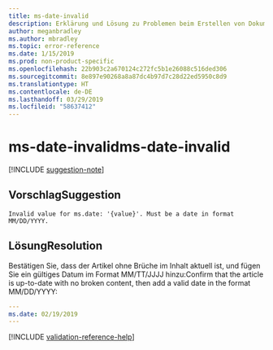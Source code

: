 ```yaml
---
title: ms-date-invalid
description: Erklärung und Lösung zu Problemen beim Erstellen von Dokumentationsartikeln – ms-date-invalid
author: meganbradley
ms.author: mbradley
ms.topic: error-reference
ms.date: 1/15/2019
ms.prod: non-product-specific
ms.openlocfilehash: 22b903c2a670124c272fc5b1e26088c516ded306
ms.sourcegitcommit: 8e897e90268a8a87dc4b97d7c28d22ed5950c8d9
ms.translationtype: HT
ms.contentlocale: de-DE
ms.lasthandoff: 03/29/2019
ms.locfileid: "58637412"
---
```

# <a name="ms-date-invalid"></a><span data-ttu-id="f2ccd-103">ms-date-invalid</span><span class="sxs-lookup"><span data-stu-id="f2ccd-103">ms-date-invalid</span></span>

[!INCLUDE [suggestion-note](includes/suggestion-note.md)]

## <a name="suggestion"></a><span data-ttu-id="f2ccd-104">Vorschlag</span><span class="sxs-lookup"><span data-stu-id="f2ccd-104">Suggestion</span></span>

`Invalid value for ms.date: '{value}'. Must be a date in format MM/DD/YYYY.`

## <a name="resolution"></a><span data-ttu-id="f2ccd-105">Lösung</span><span class="sxs-lookup"><span data-stu-id="f2ccd-105">Resolution</span></span>

<span data-ttu-id="f2ccd-106">Bestätigen Sie, dass der Artikel ohne Brüche im Inhalt aktuell ist, und fügen Sie ein gültiges Datum im Format MM/TT/JJJJ hinzu:</span><span class="sxs-lookup"><span data-stu-id="f2ccd-106">Confirm that the article is up-to-date with no broken content, then add a valid date in the format MM/DD/YYYY:</span></span>

```yml
---
ms.date: 02/19/2019
---
```

<!--make sure to add this file to your includes folder and verify the path-->
[!INCLUDE [validation-reference-help](includes/validation-reference-help.md)]
